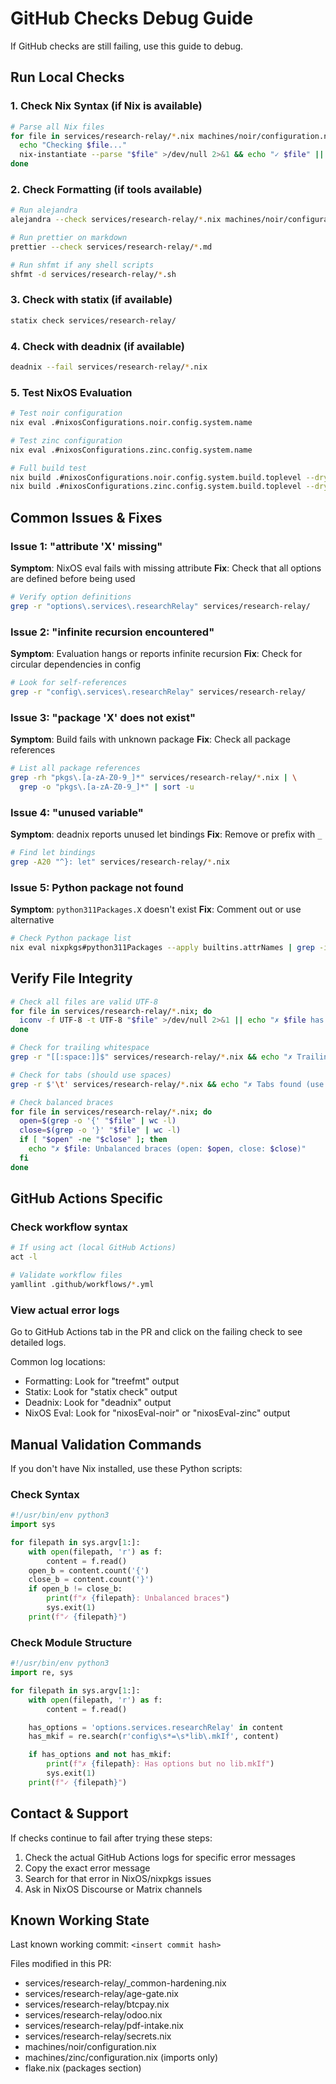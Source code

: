# GitHub Checks Debug Guide

If GitHub checks are still failing, use this guide to debug.

## Run Local Checks

### 1. Check Nix Syntax (if Nix is available)

```bash
# Parse all Nix files
for file in services/research-relay/*.nix machines/noir/configuration.nix machines/zinc/configuration.nix; do
  echo "Checking $file..."
  nix-instantiate --parse "$file" >/dev/null 2>&1 && echo "✓ $file" || echo "✗ $file FAILED"
done
```

### 2. Check Formatting (if tools available)

```bash
# Run alejandra
alejandra --check services/research-relay/*.nix machines/noir/configuration.nix machines/zinc/configuration.nix

# Run prettier on markdown
prettier --check services/research-relay/*.md

# Run shfmt if any shell scripts
shfmt -d services/research-relay/*.sh
```

### 3. Check with statix (if available)

```bash
statix check services/research-relay/
```

### 4. Check with deadnix (if available)

```bash
deadnix --fail services/research-relay/*.nix
```

### 5. Test NixOS Evaluation

```bash
# Test noir configuration
nix eval .#nixosConfigurations.noir.config.system.name

# Test zinc configuration
nix eval .#nixosConfigurations.zinc.config.system.name

# Full build test
nix build .#nixosConfigurations.noir.config.system.build.toplevel --dry-run
nix build .#nixosConfigurations.zinc.config.system.build.toplevel --dry-run
```

## Common Issues & Fixes

### Issue 1: "attribute 'X' missing"

**Symptom**: NixOS eval fails with missing attribute
**Fix**: Check that all options are defined before being used

```bash
# Verify option definitions
grep -r "options\.services\.researchRelay" services/research-relay/
```

### Issue 2: "infinite recursion encountered"

**Symptom**: Evaluation hangs or reports infinite recursion
**Fix**: Check for circular dependencies in config

```bash
# Look for self-references
grep -r "config\.services\.researchRelay" services/research-relay/
```

### Issue 3: "package 'X' does not exist"

**Symptom**: Build fails with unknown package
**Fix**: Check all package references

```bash
# List all package references
grep -rh "pkgs\.[a-zA-Z0-9_]*" services/research-relay/*.nix | \
  grep -o "pkgs\.[a-zA-Z0-9_]*" | sort -u
```

### Issue 4: "unused variable"

**Symptom**: deadnix reports unused let bindings
**Fix**: Remove or prefix with `_`

```bash
# Find let bindings
grep -A20 "^}: let" services/research-relay/*.nix
```

### Issue 5: Python package not found

**Symptom**: `python311Packages.X` doesn't exist
**Fix**: Comment out or use alternative

```bash
# Check Python package list
nix eval nixpkgs#python311Packages --apply builtins.attrNames | grep -i pypdf
```

## Verify File Integrity

```bash
# Check all files are valid UTF-8
for file in services/research-relay/*.nix; do
  iconv -f UTF-8 -t UTF-8 "$file" >/dev/null 2>&1 || echo "✗ $file has encoding issues"
done

# Check for trailing whitespace
grep -r "[[:space:]]$" services/research-relay/*.nix && echo "✗ Trailing whitespace found"

# Check for tabs (should use spaces)
grep -r $'\t' services/research-relay/*.nix && echo "✗ Tabs found (use spaces)"

# Check balanced braces
for file in services/research-relay/*.nix; do
  open=$(grep -o '{' "$file" | wc -l)
  close=$(grep -o '}' "$file" | wc -l)
  if [ "$open" -ne "$close" ]; then
    echo "✗ $file: Unbalanced braces (open: $open, close: $close)"
  fi
done
```

## GitHub Actions Specific

### Check workflow syntax

```bash
# If using act (local GitHub Actions)
act -l

# Validate workflow files
yamllint .github/workflows/*.yml
```

### View actual error logs

Go to GitHub Actions tab in the PR and click on the failing check to see detailed logs.

Common log locations:

- Formatting: Look for "treefmt" output
- Statix: Look for "statix check" output
- Deadnix: Look for "deadnix" output
- NixOS Eval: Look for "nixosEval-noir" or "nixosEval-zinc" output

## Manual Validation Commands

If you don't have Nix installed, use these Python scripts:

### Check Syntax

```python
#!/usr/bin/env python3
import sys

for filepath in sys.argv[1:]:
    with open(filepath, 'r') as f:
        content = f.read()
    open_b = content.count('{')
    close_b = content.count('}')
    if open_b != close_b:
        print(f"✗ {filepath}: Unbalanced braces")
        sys.exit(1)
    print(f"✓ {filepath}")
```

### Check Module Structure

```python
#!/usr/bin/env python3
import re, sys

for filepath in sys.argv[1:]:
    with open(filepath, 'r') as f:
        content = f.read()

    has_options = 'options.services.researchRelay' in content
    has_mkif = re.search(r'config\s*=\s*lib\.mkIf', content)

    if has_options and not has_mkif:
        print(f"✗ {filepath}: Has options but no lib.mkIf")
        sys.exit(1)
    print(f"✓ {filepath}")
```

## Contact & Support

If checks continue to fail after trying these steps:

1. Check the actual GitHub Actions logs for specific error messages
2. Copy the exact error message
3. Search for that error in NixOS/nixpkgs issues
4. Ask in NixOS Discourse or Matrix channels

## Known Working State

Last known working commit: `<insert commit hash>`

Files modified in this PR:

- services/research-relay/\_common-hardening.nix
- services/research-relay/age-gate.nix
- services/research-relay/btcpay.nix
- services/research-relay/odoo.nix
- services/research-relay/pdf-intake.nix
- services/research-relay/secrets.nix
- machines/noir/configuration.nix
- machines/zinc/configuration.nix (imports only)
- flake.nix (packages section)
